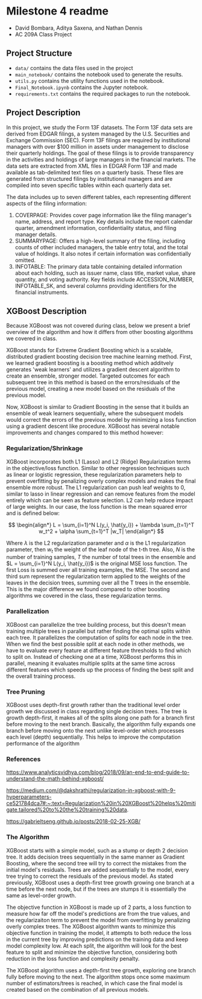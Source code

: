 # Milestone 4 readme

- David Bombara, Aditya Saxena, and Nathan Dennis
- AC 209A Class Project

## Project Structure

- `data/` contains the data files used in the project
- `main_notebook/` contains the notebook used to generate the results.
- `utils.py` contains the utility functions used in the notebook.
- `Final_Notebook.ipynb` contains the Jupyter notebook.
- `requirements.txt` contains the required packages to run the notebook.

## Project Description

In this project, we study the Form 13F datasets. The Form 13F data sets are derived from EDGAR filings, a system managed by the U.S. Securities and Exchange Commission (SEC). Form 13F filings are required by institutional managers with over $100 million in assets under management to disclose their quarterly holdings. The goal of these filings is to provide transparency in the activities and holdings of large managers in the financial markets. The data sets are extracted from XML files in EDGAR Form 13F and made available as tab-delimited text files on a quarterly basis. These files are generated from structured filings by institutional managers and are compiled into seven specific tables within each quarterly data set.

The data includes up to seven different tables, each representing different aspects of the filing information:

1. COVERPAGE: Provides cover page information like the filing manager's name, address, and report type. Key details include the report calendar quarter, amendment information, confidentiality status, and filing manager details.
2. SUMMARYPAGE: Offers a high-level summary of the filing, including counts of other included managers, the table entry total, and the total value of holdings. It also notes if certain information was confidentially omitted.
3. INFOTABLE: The primary data table containing detailed information about each holding, such as issuer name, class title, market value, share quantity, and voting authority. Key fields include ACCESSION_NUMBER, INFOTABLE_SK, and several columns providing identifiers for the financial instruments.

## XGBoost Description

Because XGBoost was not covered during class, below we present a brief overview of the algorithm and how it differs from other boosting algorithms we covered in class.

XGBoost stands for Extreme Gradient Boosting which is a scalable, distributed gradient boosting decision tree machine learning method. First, we learned gradient boosting is a boosting method which additvely generates 'weak learners' and utilizes a gradient descent algorithm to create an ensemble, stronger model. Targeted outcomes for each subsequent tree in this method is based on the errors/residuals of the previous model, creating a new model based on the residuals of the previous model.

Now, XGBoost is similar to Gradient Boosting in the sense that it builds an ensemble of weak learners sequentially, where the subsequent models would correct the errors of the previous model by minimizing a loss function using a gradient descent like procedure. XGBoost has several notable improvements and changes compared to this method however:

### Regularization/Shrinkage

XGBoost incorporates both L1 (Lasso) and L2 (Ridge) Regularization terms in the objective/loss function. Similar to other regression techniques such as linear or logistic regression, these regularization parameters help to prevent overfitting by penalizing overly complex models and makes the final ensemble more robust. The L1 regularization can push leaf weights to 0, similar to lasso in linear regression and can remove features from the model entirely which can be seen as feature selection. L2 can help reduce impact of large weights. In our case, the loss function is the mean squared error and is defined below:

$$
\begin{align*}
L = \sum_{i=1}^N L(y_i, \hat{y_i}) + \lambda \sum_{t=1}^T w_t^2 + \alpha \sum_{t=1}^T |w_T|
\end{align*}
$$

Where $\lambda$ is the L2 regularization parameter and $\alpha$ is the L1 regularization parameter, then $w_t$ the weight of the leaf node of the t-th tree. Also, $N$ is the number of training samples, $T$ the number of total trees in the ensemble and $L = \sum_{i=1}^N L(y_i, \hat{y_i})$ is the original MSE loss function. The first Loss is summed over all training examples, the MSE. The second and third sum represent the regularization term applied to the weights of the leaves in the decision trees, summing over all the T trees in the ensemble. This is the major difference we found compared to other boosting algorithms we covered in the class, these regularization terms.

### Parallelization

XGBoost can parallelize the tree building process, but this doesn't mean training multiple trees in parallel but rather finding the optimal splits within each tree. It parallelizes the computation of splits for each node in the tree. When we find the best possible split at each node in other methods, we have to evaluate every feature at different feature thresholds to find which to split on. Instead of checking one at a time, XGBoost performs this in parallel, meaning it evaluates multiple splits at the same time across different features which speeds up the process of finding the best split and the overall training process.

### Tree Pruning

XGBoost uses depth-first growth rather than the traditional level order growth we discussed in class regarding single decision trees. The tree is growth depth-first, it makes all of the splits along one path for a branch first before moving to the next branch. Basically, the algorithm fully expands one branch before moving onto the next unlike level-order which processes each level (depth) sequentially. This helps to improve the computation performance of the algorithm

### References

https://www.analyticsvidhya.com/blog/2018/09/an-end-to-end-guide-to-understand-the-math-behind-xgboost/

https://medium.com/@dakshrathi/regularization-in-xgboost-with-9-hyperparameters-ce521784dca7#:~:text=Regularization%20in%20XGBoost%20helps%20mitigate,tailored%20to%20the%20training%20data.

https://gabrieltseng.github.io/posts/2018-02-25-XGB/

### The Algorithm

XGBoost starts with a simple model, such as a stump or depth 2 decision tree. It adds decision trees sequentially in the same manner as Gradient Boosting, where the second tree will try to correct the mistakes from the initial model's residuals. Trees are added sequentially to the model, every tree trying to correct the residuals of the previous model. As stated previously, XGBoost uses a depth-first tree growth growing one branch at a time before the next node, but if the trees are stumps it is essentially the same as level-order growth.

The objective function in XGBoost is made up of 2 parts, a loss function to measure how far off the model's predictions are from the true values, and the regularizaiton term to prevent the model from overfitting by penalizing overly complex trees. The XGBoost algorithm wants to minimize this objective function in training the model, it attempts to both reduce the loss in the current tree by improving predictions on the training data and keep model complexity low. At each split, the algorithm will look for the best feature to split and minimize the objective function, considering both reduction in the loss function and complexity penalty.

The XGBoost algorithm uses a depth-first tree growth, exploring one branch fully before moving to the next. The algorithm stops once some maximum number of estimators/trees is reached, in which case the final model is created based on the combination of all previous models.